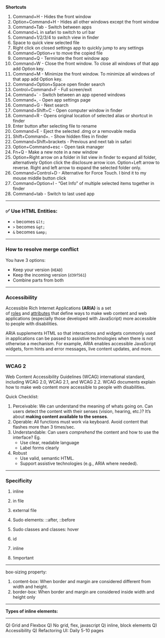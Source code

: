 **Shortcuts**
1. Command+H - Hides the front window
2. Option+Command+H - Hides all other windows except the front window
3. Command+Tab - Switch between apps
4. Command+L in safari to switch to url bar
5. Command+1/2/3/4 to switch view in finder
6. Space to quick view selected file
7. Right click on closed settings app to quickly jump to any settings
8. Command+Option+v to move the copied file
9. Command+Q - Terminate the front window app
10. Command+W - Close the front window. To close all windows of that app add Option key.
11. Command+M - Minimize the front window. To minimize all windows of that app add Option key.
12. Command+Option+Space open finder search
13. Control+Command+F - Full screen/exit
14. Command+` - Switch between an app opened windows
15. Command+, - Open app settings page
16. Command+G - Next search
17. Command+Shift+C - Open computer window in finder
18. Command+R - Opens original location of selected alias or shortcut in finder
19. Enter button after selecting file to rename
20. Command+E - Eject the selected .dmg or a removable media
21. Shift+Command+. - Show hidden files in finder
22. Command+Shift+brackets - Previous and next tab in safari
23. Option+Command+esc - Open task manager
24. Fn+Q - Make a new note in a new window
25. Option+Right arrow on a folder in list view in finder to expand all folder, alternatively Option click the disclosure arrow icon. Option+Left arrow to reverse. Right and left arrow to expand the selected folder only.
26. Command+Control+D - Alternative for Force Touch. I bind it to my mouse middle button click
27. Command+Option+I - “Get Info” of multiple selected items together in finder
28. Command+tab - Switch to last used app

---

### ✅ Use HTML Entities:

- `<` becomes `&lt;`
- `>` becomes `&gt;`
- `&` becomes `&amp;`

---

### How to resolve merge conflict

You have 3 options:

- Keep your version (`HEAD`)
- Keep the incoming version (`d39f561`)
- Combine parts from both

---


### Accessibility

Accessible Rich Internet Applications **(ARIA)** is a set of [roles](https://developer.mozilla.org/en-US/docs/Web/Accessibility/ARIA/Reference/Roles) and [attributes](https://developer.mozilla.org/en-US/docs/Web/Accessibility/ARIA/Reference/Attributes) that define ways to make web content and web applications (especially those developed with JavaScript) more accessible to people with disabilities.

ARIA supplements HTML so that interactions and widgets commonly used in applications can be passed to assistive technologies when there is not otherwise a mechanism. For example, ARIA enables accessible JavaScript widgets, form hints and error messages, live content updates, and more.

---

### WCAG 2

Web Content Accessibility Guidelines (WCAG) international standard, including WCAG 2.0, WCAG 2.1, and WCAG 2.2. WCAG documents explain how to make web content more accessible to people with disabilities.

Quick Checklist:

1. Perceivable: We can understand the meaning of whats going on. Can users detect the content with their senses (vision, hearing, etc.)? It’s about **making content available to the senses**.
2. Operable: All functions must work via keyboard. Avoid content that flashes more than 3 times/sec.
3. Understandable: Can users *comprehend* the content and how to use the interface? Eg.
    - Use clear, readable language
    - Label forms clearly
4. Robust
    - Use valid, semantic HTML.
    - Support assistive technologies (e.g., ARIA where needed).

---

### Specificity

1. inline
2. in file
3. external file

1. Sudo elements:    ::after,  ::before
2. Sudo classes and classes: hover
3. id
4. inline
5. !important

---

box-sizing property: 

1. content-box: When border and margin are considered different from width and height.
2. border-box: When border and margin are considered inside width and height only

---

**Types of inline elements:**

---

Q) Grid and Flexbox
Q) No grid, flex, javascript
Q) inline, block elements
Q) Accessibility
Q) Refactoring UI: Daily 5-10 pages